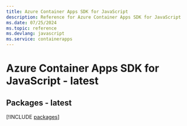 ```yaml
---
title: Azure Container Apps SDK for JavaScript
description: Reference for Azure Container Apps SDK for JavaScript
ms.date: 07/25/2024
ms.topic: reference
ms.devlang: javascript
ms.service: containerapps
---
```

# Azure Container Apps SDK for JavaScript - latest
## Packages - latest
[!INCLUDE [packages](container-apps-index.md)]